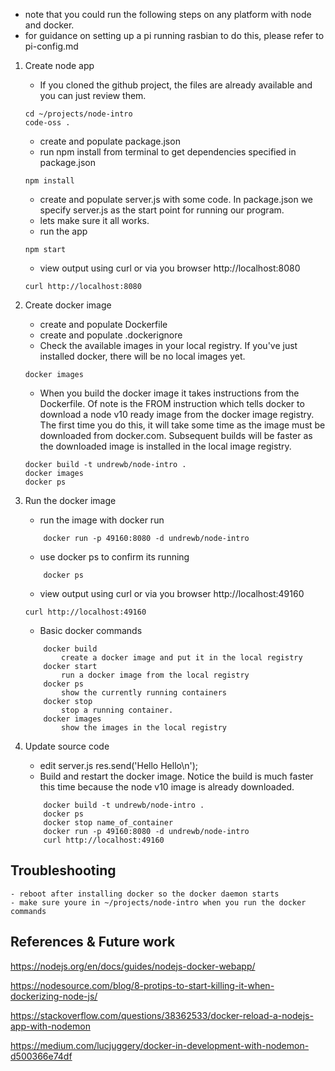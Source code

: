 
- note that you could run the following steps on any platform with node and docker.
- for guidance on setting up a pi running rasbian to do this, please refer to pi-config.md

1. Create node app
    - If you cloned the github project, the files are already available and you can just review them.
    ```
    cd ~/projects/node-intro
    code-oss .
    ```
    - create and populate package.json
    - run npm install from terminal to get dependencies specified in package.json
    ```
    npm install
    ```
    - create and populate server.js with some code. In package.json we specify server.js as the start point for running our program.
    - lets make sure it all works.
    - run the app
    ```
    npm start 
    ```
    - view output using curl or via you browser http://localhost:8080
    ```
    curl http://localhost:8080
    ```

2. Create docker image
    - create and populate Dockerfile
    - create and populate .dockerignore
    - Check the available images in your local registry. If you've just installed docker, there will be no local images yet.
    ``` 
    docker images
    ```
    - When you build the docker image it takes instructions from the Dockerfile. Of note is the FROM instruction which tells docker to download a node v10 ready image from the docker image registry. The first time you do this, it will take some time as the image must be downloaded from docker.com. Subsequent builds will be faster as the downloaded image is installed in the local image registry.
    ```
    docker build -t undrewb/node-intro .
    docker images
    docker ps
3. Run the docker image
    - run the image with docker run 
    ```
        docker run -p 49160:8080 -d undrewb/node-intro
    ```
    - use docker ps to confirm its running
    ```
        docker ps
    ```
    - view output using curl or via you browser http://localhost:49160
    ```
    curl http://localhost:49160
    ```
    - Basic docker commands
    ```
        docker build 
            create a docker image and put it in the local registry
        docker start
            run a docker image from the local registry
        docker ps
            show the currently running containers
        docker stop 
            stop a running container.
        docker images 
            show the images in the local registry
4. Update source code

    - edit server.js 
        res.send('Hello Hello\n');
    - Build and restart the docker image. Notice the build is much faster this time because the node v10 image is already downloaded.
    ```
        docker build -t undrewb/node-intro .
        docker ps
        docker stop name_of_container
        docker run -p 49160:8080 -d undrewb/node-intro
        curl http://localhost:49160
## Troubleshooting
    - reboot after installing docker so the docker daemon starts
    - make sure youre in ~/projects/node-intro when you run the docker commands
    
## References & Future work

https://nodejs.org/en/docs/guides/nodejs-docker-webapp/

https://nodesource.com/blog/8-protips-to-start-killing-it-when-dockerizing-node-js/

https://stackoverflow.com/questions/38362533/docker-reload-a-nodejs-app-with-nodemon

https://medium.com/lucjuggery/docker-in-development-with-nodemon-d500366e74df
